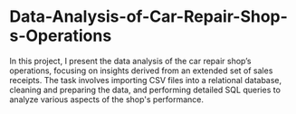# Data-Analysis-of-Car-Repair-Shop-s-Operations
In this project, I present the data analysis of the car repair shop’s operations, focusing on insights derived from an extended set of sales receipts. The task involves importing CSV files into a relational database, cleaning and preparing the data, and performing detailed SQL queries to analyze various aspects of the shop's performance.
